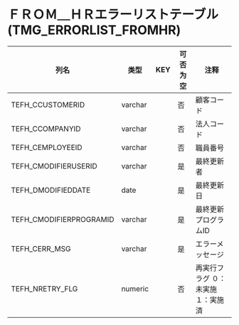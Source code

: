 # ＦＲＯＭ＿ＨＲエラーリストテーブル(TMG_ERRORLIST_FROMHR)
| 列名   | 类型   | KEY  | 可否为空 | 注释   |
| ---- | ---- | ---- | ---- | ---- |
|TEFH_CCUSTOMERID|varchar||否|顧客コード|
|TEFH_CCOMPANYID|varchar||否|法人コード|
|TEFH_CEMPLOYEEID|varchar||否|職員番号|
|TEFH_CMODIFIERUSERID|varchar||是|最終更新者|
|TEFH_DMODIFIEDDATE|date||是|最終更新日|
|TEFH_CMODIFIERPROGRAMID|varchar||是|最終更新プログラムID|
|TEFH_CERR_MSG|varchar||是|エラーメッセージ|
|TEFH_NRETRY_FLG|numeric||否|再実行フラグ ０：未実施 １：実施済|
